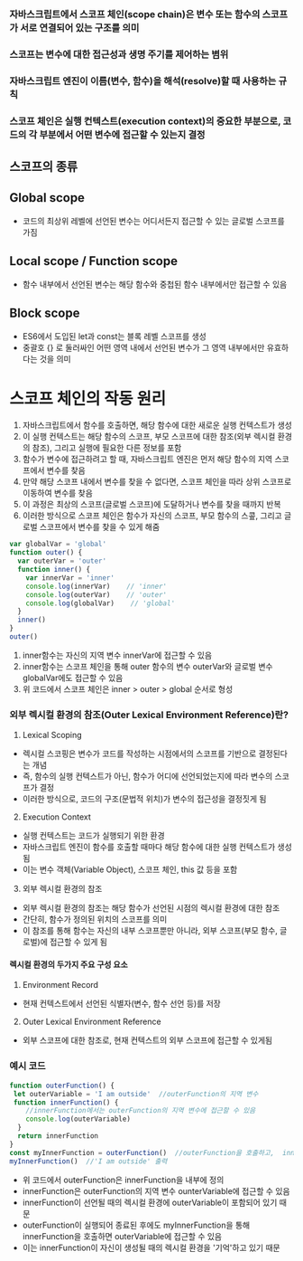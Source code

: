 ### 자바스크립트에서 스코프 체인(scope chain)은 변수 또는 함수의 스코프가 서로 연결되어 있는 구조를 의미
### 스코프는 변수에 대한 접근성과 생명 주기를 제어하는 볌위
### 자바스크립트 엔진이 이름(변수, 함수)을 해석(resolve)할 때 사용하는 규칙
### 스코프 체인은 실행 컨텍스트(execution context)의 중요한 부분으로, 코드의 각 부분에서 어떤 변수에 접근할 수 있는지 결정

## 스코프의 종류
## Global scope
  - 코드의 최상위 레벨에 선언된 변수는 어디서든지 접근할 수 있는 글로벌 스코프를 가짐
## Local scope / Function scope
  - 함수 내부에서 선언된 변수는 해당 함수와 중첩된 함수 내부에서만 접근할 수 있음
## Block scope
  - ES6에서 도입된 let과 const는 블록 레벨 스코프를 생성
  - 중괄호 {} 로 둘러싸인 어떤 영역 내에서 선언된 변수가 그 영역 내부에서만 유효하다는 것을 의미


# 스코프 체인의 작동 원리
  1. 자바스크립트에서 함수를 호출하면, 해당 함수에 대한 새로운 실행 컨텍스트가 생성
  2. 이 실행 컨텍스트는 해당 함수의 스코프, 부모 스코프에 대한 참조(외부 렉시컬 환경의 참조), 그리고 실행에 필요한 다른 정보를 포함
  3. 함수가 변수에 접근하려고 할 때, 자바스크립트 엔진은 먼저 해당 함수의 지역 스코프에서 변수를 찾음
  4. 만약 해당 스코프 내에서 변수를 찾을 수 없다면, 스코프 체인을 따라 상위 스코프로 이동하여 변수를 찾음
  5. 이 과정은 최상의 스코프(글로벌 스코프)에 도달하거나 변수를 찾을 때까지 반복
  6. 이러한 방식으로 스코프 체인은 함수가 자신의 스코프, 부모 함수의 스콮, 그리고 글로벌 스코프에서 변수를 찾을 수 있게 해줌


```js
var globalVar = 'global'
function outer() {
  var outerVar = 'outer'
  function inner() {
    var innerVar = 'inner'
    console.log(innerVar)    // 'inner'
    console.log(outerVar)    // 'outer'
    console.log(globalVar)    // 'global'
  }
  inner()
}
outer()
```

1. inner함수는 자신의 지역 변수 innerVar에 접근할 수 있음
2. inner함수는 스코프 체인을 통해 outer 함수의 변수 outerVar와 글로벌 변수 globalVar에도 접근할 수 있음
3. 위 코드에서 스코프 체인은 inner > outer > global 순서로 형성


### 외부 렉시컬 환경의 참조(Outer Lexical Environment Reference)란?

1. Lexical Scoping
  - 렉시컬 스코핑은 변수가 코드를 작성하는 시점에서의 스코프를 기반으로 결정된다는 개념
  - 즉, 함수의 실행 컨텍스트가 아닌, 함수가 어디에 선언되었는지에 따라 변수의 스코프가 결정
  - 이러한 방식으로, 코드의 구조(문법적 위치)가 변수의 접근성을 결정짓게 됨
2. Execution Context
  - 실행 컨텍스트는 코드가 실행되기 위한 환경
  - 자바스크립트 엔진이 함수를 호출할 때마다 해당 함수에 대한 실행 컨텍스트가 생성됨
  - 이는 변수 객체(Variable Object), 스코프 체인, this 값 등을 포함
3. 외부 렉시컬 환경의 참조
  - 외부 렉시컬 환경의 참조는 해당 함수가 선언된 시점의 렉시컬 환경에 대한 참조
  - 간단히, 함수가 정의된 위치의 스코프를 의미
  - 이 참조를 통해 함수는 자신의 내부 스코프뿐만 아니라, 외부 스코프(부모 함수, 글로벌)에 접근할 수 있게 됨
#### 렉시컬 환경의 두가지 주요 구성 요소
1. Environment Record
  - 현재 컨텍스트에서 선언된 식별자(변수, 함수 선언 등)를 저장
2.  Outer Lexical Environment Reference
  - 외부 스코프에 대한 참조로, 현재 컨텍스트의 외부 스코프에 접근할 수 있게됨



### 예시 코드
```js
function outerFunction() {
 let outerVariable = 'I am outside'  //outerFunction의 지역 변수
 function innerFunction() {
    //innerFunction에서는 outerFunction의 지역 변수에 접근할 수 있음
    console.log(outerVariable)
  }
  return innerFunction
}
const myInnerFunction = outerFunction()  //outerFunction을 호출하고,  innerFunction을 반환
myInnerFunction()  //'I am outside' 출력
```
- 위 코드에서 outerFunction은 innerFunction을 내부에 정의
- innerFunction은 outerFunction의 지역 변수 ounterVariable에 접근할 수 있음
- innerFunction이 선언될 때의 렉시컬 환경에 outerVariable이 포함되어 있기 때문
- outerFunction이 실행되어 종료된 후에도 myInnerFunction을 통해 innerFunction을 호출하면 outerVariable에 접근할 수 있음
- 이는 innerFunction이 자신이 생성될 때의 렉시컬 환경을 '기억'하고 있기 때문
